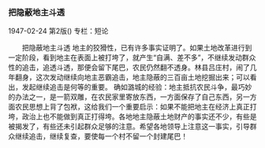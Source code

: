 ### 把隐蔽地主斗透

1947-02-24
第2版()
专栏：短论

　　把隐蔽地主斗透
    地主的狡猾性，已有许多事实证明了。如果土地改革进行到一定阶段，看到地主在表面上被打垮了，就产生“自满、差不多”，不继续发动群众性的追击，追透斗透，那便会留下尾巴，农民仍然翻不透身。林县吕庄村，闹了几年翻身，这次发动继续向地主恶霸追击，地主隐蔽的三百亩土地挖掘出来；可以看出，发起继续追击是何等的重要。
    确如潞城的经验：地主抵抗农民斗争，最巧妙的办法之一，是一箭双雕，在农民家里寄放东西，一方面保存了自己东西，另一方面农民思想上背了包袱，这给我们一个重要启示：如果不能把地主在经济上真正打垮，政治上也不能做到真正打得垮。各地地主隐蔽土地财产的事实还不少，有些是被揭发了，有些还未引起群众足够的注意。希望各地领导上注意这一事实，引导群众继续追击，继续复查，要使每一个村不留一个封建尾巴！
